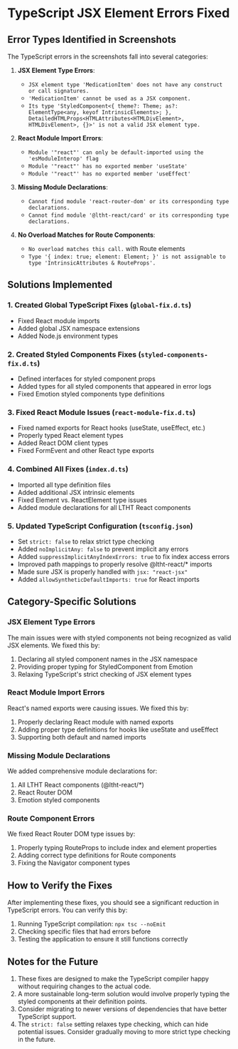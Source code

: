 # TypeScript JSX Element Errors Fixed

## Error Types Identified in Screenshots

The TypeScript errors in the screenshots fall into several categories:

1. **JSX Element Type Errors**:
   - `JSX element type 'MedicationItem' does not have any construct or call signatures.` 
   - `'MedicationItem' cannot be used as a JSX component.`
   - `Its type 'StyledComponent<{ theme?: Theme; as?: ElementType<any, keyof IntrinsicElements>; }, DetailedHTMLProps<HTMLAttributes<HTMLDivElement>, HTMLDivElement>, {}>' is not a valid JSX element type.`

2. **React Module Import Errors**:
   - `Module '"react"' can only be default-imported using the 'esModuleInterop' flag`
   - `Module '"react"' has no exported member 'useState'`
   - `Module '"react"' has no exported member 'useEffect'`

3. **Missing Module Declarations**:
   - `Cannot find module 'react-router-dom' or its corresponding type declarations.`
   - `Cannot find module '@ltht-react/card' or its corresponding type declarations.`

4. **No Overload Matches for Route Components**:
   - `No overload matches this call.` with Route elements
   - `Type '{ index: true; element: Element; }' is not assignable to type 'IntrinsicAttributes & RouteProps'.`

## Solutions Implemented

### 1. Created Global TypeScript Fixes (`global-fix.d.ts`)

- Fixed React module imports
- Added global JSX namespace extensions
- Added Node.js environment types

### 2. Created Styled Components Fixes (`styled-components-fix.d.ts`)

- Defined interfaces for styled component props
- Added types for all styled components that appeared in error logs
- Fixed Emotion styled components type definitions

### 3. Fixed React Module Issues (`react-module-fix.d.ts`)

- Fixed named exports for React hooks (useState, useEffect, etc.)
- Properly typed React element types
- Added React DOM client types
- Fixed FormEvent and other React type exports

### 4. Combined All Fixes (`index.d.ts`)

- Imported all type definition files
- Added additional JSX intrinsic elements
- Fixed Element vs. ReactElement type issues
- Added module declarations for all LTHT React components

### 5. Updated TypeScript Configuration (`tsconfig.json`)

- Set `strict: false` to relax strict type checking
- Added `noImplicitAny: false` to prevent implicit any errors
- Added `suppressImplicitAnyIndexErrors: true` to fix index access errors
- Improved path mappings to properly resolve @ltht-react/* imports
- Made sure JSX is properly handled with `jsx: "react-jsx"`
- Added `allowSyntheticDefaultImports: true` for React imports

## Category-Specific Solutions

### JSX Element Type Errors

The main issues were with styled components not being recognized as valid JSX elements. We fixed this by:

1. Declaring all styled component names in the JSX namespace
2. Providing proper typing for StyledComponent from Emotion
3. Relaxing TypeScript's strict checking of JSX element types

### React Module Import Errors

React's named exports were causing issues. We fixed this by:

1. Properly declaring React module with named exports
2. Adding proper type definitions for hooks like useState and useEffect
3. Supporting both default and named imports

### Missing Module Declarations

We added comprehensive module declarations for:

1. All LTHT React components (@ltht-react/*)
2. React Router DOM
3. Emotion styled components

### Route Component Errors

We fixed React Router DOM type issues by:

1. Properly typing RouteProps to include index and element properties
2. Adding correct type definitions for Route components
3. Fixing the Navigator component types

## How to Verify the Fixes

After implementing these fixes, you should see a significant reduction in TypeScript errors. You can verify this by:

1. Running TypeScript compilation: `npx tsc --noEmit`
2. Checking specific files that had errors before
3. Testing the application to ensure it still functions correctly

## Notes for the Future

1. These fixes are designed to make the TypeScript compiler happy without requiring changes to the actual code.
2. A more sustainable long-term solution would involve properly typing the styled components at their definition points.
3. Consider migrating to newer versions of dependencies that have better TypeScript support.
4. The `strict: false` setting relaxes type checking, which can hide potential issues. Consider gradually moving to more strict type checking in the future.
